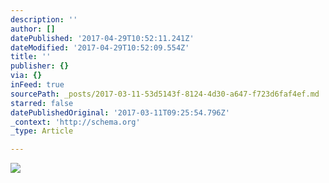 ```yaml
---
description: ''
author: []
datePublished: '2017-04-29T10:52:11.241Z'
dateModified: '2017-04-29T10:52:09.554Z'
title: ''
publisher: {}
via: {}
inFeed: true
sourcePath: _posts/2017-03-11-53d5143f-8124-4d30-a647-f723d6faf4ef.md
starred: false
datePublishedOriginal: '2017-03-11T09:25:54.796Z'
_context: 'http://schema.org'
_type: Article

---
```

![](https://the-grid-user-content.s3-us-west-2.amazonaws.com/4ce6d09f-f014-4d94-a0d3-15cf962dc470.jpg)